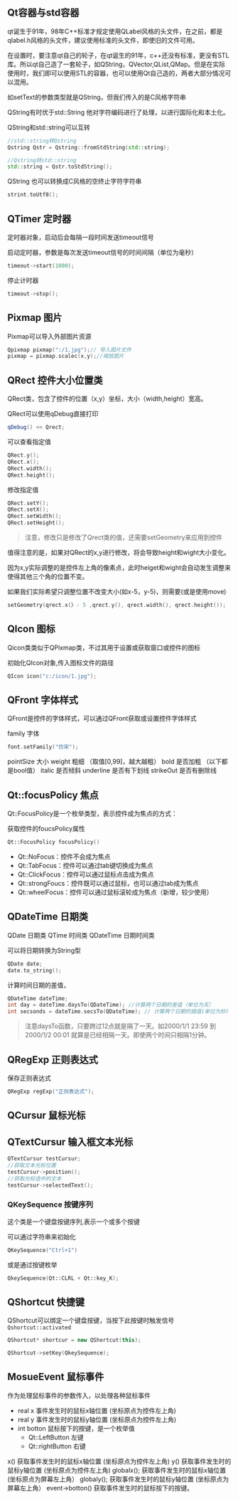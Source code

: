 ## Qt容器与std容器

qt诞生于91年，98年C++标准才规定使用QLabel风格的头文件，在之前，都是qlabel.h风格的头文件，建议使用标准的头文件，即使旧的文件可用。

在设置时，要注意qt自己的轮子，在qt诞生的91年，c++还没有标准，更没有STL库。所以qt自己造了一套轮子，如QString，QVector,QList,QMap。但是在实际使用时，我们即可以使用STL的容器，也可以使用Qt自己造的，两者大部分情况可以混用。

如setText的参数类型就是QString，但我们传入的是C风格字符串

 QString有时优于std::String 他对字符编码进行了处理，以进行国际化和本土化。

QString和std::string可以互转

```C++
//std::string转Qstring
Qstring Qstr = Qstring::fromStdString(std::string);

//Qstring转std::string
std::string = Qstr.toStdString();
```

QString 也可以转换成C风格的空终止字符字符串
```C++
strint.toUtf8();
```
 
## QTimer 定时器

定时器对象，启动后会每隔一段时间发送timeout信号

启动定时器，参数是每次发送timeout信号的时间间隔（单位为毫秒）
```C++
timeout->start(1000);
```

停止计时器
```C++
timeout->stop();
```
## Pixmap 图片

Pixmap可以导入外部图片资源
```C++
Qpixmap pixmap(":/1.jpg");// 导入图片文件
pixmap = pixmap.scalec(x,y);//缩放图片
```

## QRect 控件大小位置类

 QRect类，包含了控件的位置（x,y）坐标，大小（width,height）宽高。
 
QRect可以使用qDebug直接打印
```C++
qDebug() << Qrect;
```

可以查看指定值
```C++
QRect.y();
QRect.x();
QRect.width();
QRect.height();
```

修改指定值
```C++
QRect.setY();
QRect.setX();
QRect.setWidth();
QRect.setHeight();
```

> 注意，修改只是修改了Qrect类的值，还需要setGeometry来应用到控件


值得注意的是，如果对QRect的x,y进行修改，将会导致height和wight大小变化。

因为x,y实际调整的是控件左上角的像素点，此时heiget和wight会自动发生调整来使得其他三个角的位置不变。

如果我们实际希望只调整位置不改变大小(如x-5，y-5)，则需要(或是使用move)
```C++
setGeometry(qrect.x(）- 5 ,qrect.y(), qrect.width(), qrect.height());
```

## QIcon 图标

Qicon类类似于QPixmap类，不过其用于设置或获取窗口或控件的图标

初始化QIcon对象,传入图标文件的路径
```C++
QIcon icon("c:/icon/1.jpg");
```

## QFront 字体样式

QFront是控件的字体样式，可以通过QFront获取或设置控件字体样式

family 字体
```C++
font.setFamily("仿宋");
```
pointSize 大小
weight 粗细 （取值\[0,99\]，越大越粗） 
bold 是否加粗 （以下都是bool值）
italic 是否倾斜
underline 是否有下划线
strikeOut 是否有删除线
## Qt::focusPolicy 焦点
Qt::FocusPolicy是一个枚举类型，表示控件成为焦点的方式：

获取控件的foucsPolicy属性
```C++
Qt::FocusPolicy focusPolicy() 
```

- Qt::NoFocus：控件不会成为焦点
- Qt::TabFocus：控件可以通过tab键切换成为焦点
- Qt::ClickFocus：控件可以通过鼠标点击成为焦点
- Qt::strongFoucs：控件既可以通过鼠标，也可以通过tab成为焦点
- Qt::wheelFocus：控件可以通过鼠标滚轮成为焦点（新增，较少使用）

## QDateTime 日期类

QDate 日期类 QTime 时间类 QDateTime 日期时间类

可以将日期转换为String型

```C++
QDate date;
date.to_string();
```

计算时间日期的差值，
```C++
QDateTime dateTime;
int day = dateTime.daysTo(QDateTime); //计算两个日期的差值（单位为天）
int secsonds = dateTime.secsTo(QDateTime); // 计算两个日期的插值(单位为秒)
```
> 注意daysTo函数，只要跨过12点就是隔了一天。如2000/1/1 23:59 到2000/1/2 00:01 就算是已经相隔一天。即使两个时间只相隔1分钟。
## QRegExp 正则表达式

保存正则表达式
```C++
QRegExp regExp("正则表达式");
```

## QCursur 鼠标光标

## QTextCursur 输入框文本光标

```C++
QTextCursur testCursur;
//获取文本光标位置
testCursur->position();
//获取光标选中的文本
testCursur->selectedText();
```

### QKeySequence 按键序列

这个类是一个键盘按键序列,表示一个或多个按键

可以通过字符串来初始化
```C++
QKeySequence("Ctrl+1")
```

或是通过按键枚举
```C++
QkeySequence(Qt::CLRL + Qt::key_K);
```

## QShortcut 快捷键

QShortcut可以绑定一个键盘按键，当按下此按键时触发信号`Qshortcut::activated`

```C++
QShortcut* shortcur = new QShortcut(this);

QShortcut->setKey(QkeySequence);
```

## MosueEvent 鼠标事件

作为处理鼠标事件的参数传入，以处理各种鼠标事件

- real x 事件发生时的鼠标x轴位置 (坐标原点为控件左上角)
- real y 事件发生时的鼠标y轴位置 (坐标原点为控件左上角)
- int botton 鼠标按下的按键，是一个枚举值
	- Qt::LeftButton 左键
	- Qt::rightButton 右键

x() 获取事件发生时的鼠标x轴位置 (坐标原点为控件左上角)
y() 获取事件发生时的鼠标y轴位置 (坐标原点为控件左上角)
globalx(); 获取事件发生时的鼠标x轴位置 (坐标原点为屏幕左上角）
globaly(); 获取事件发生时的鼠标y轴位置 (坐标原点为屏幕左上角）
event->botton() 获取事件发生时的鼠标按下的按键。


